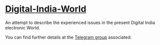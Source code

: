 # [Digital-India-World](https://t.me/boost?c=2481506620)

An attempt to describe the experienced issues in the present Digital India electronic World. 

You can find further details at the [Telegram group](https://t.me/boost?c=2481506620) associated.
